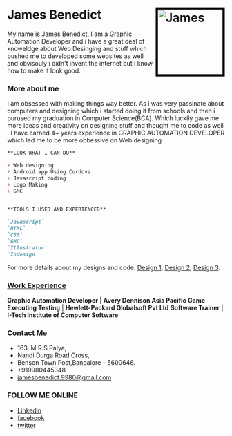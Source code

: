 # James Benedict<img style="border:5px solid black;" src="jamesbenedict9980.github.io/my photo/james.jpg" alt="James" height="150" width="150" align="right" >

My name is James Benedict, I am a Graphic Automation Developer and i have a great deal of knoweldge about Web Desinging and stuff which pushed me to developed some websites as well and obvisouly i didn't invent the internet but i know how to make it look good.

### More about me
I am obsessed with making things way better. As i was very passinate about computers and designing which i started doing it from schools and then i purused my graduation in Computer Science(BCA). Which luckily gave me more ideas and creativity on designing stuff and thought me to code as well .
I have earned 4+ years experience in GRAPHIC AUTOMATION DEVELOPER which led me to be more obbessive on Web designing

```markdown
**LOOK WHAT I CAN DO**

+ Web designing
+ Android app Using Cordova
+ Javascript coding
+ Logo Making
+ GMC


**TOOLS I USED AND EXPERIENCED**

`Javascript`
`HTML`
`CSS`
`GMC`
`Illustrator`
`Indesign`

```

For more details about my designs and code: 
[Design 1](https://jamesbenedict9980.github.io/Execrise%201/),
[Design 2](https://jamesbenedict9980.github.io/Project%203/),
[Design 3](https://jamesbenedict9980.github.io/MobiCarCare/).



### <u>Work Experience</u>

**Graphic Automation Developer**    | **Avery Dennison Asia Pacific**
**Game Executing Testing**          | **Hewlett-Packard Globalsoft Pvt Ltd**
**Software Trainer**                | **I-Tech Institute of Computer Software**


### Contact Me

- 163, M.R.S Palya,
- Nandi Durga Road Cross, 
- Benson Town Post,Bangalore – 5600646.
- +919980445348
- jamesbenedict.9980@gmail.com


### FOLLOW ME ONLINE
- [Linkedin](https://in.linkedin.com/in/james-benedict-67457675)
- [facebook](https://www.facebook.com/Jamesbendict)
- [twitter](https://twitter.com/Jamesbenedict88)

